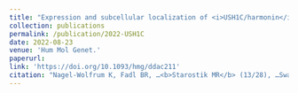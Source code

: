```yaml
---
title: "Expression and subcellular localization of <i>USH1C/harmonin</i> in the human retina provide insights into pathomechanisms and therapy."
collection: publications
permalink: /publication/2022-USH1C
date: 2022-08-23
venue: 'Hum Mol Genet.'
paperurl:
link: 'https://doi.org/10.1093/hmg/ddac211'
citation: "Nagel-Wolfrum K, Fadl BR, …<b>Starostik MR</b> (13/28), …Swaroop A, Wolfrum U. (2022) Expression and subcellular localization of USH1C/harmonin in the human retina provide insights into pathomechanisms and therapy. <i>Hum Mol Genet</i>. ddac211.  doi:10.1093/hmg/ddac211"
---
```


